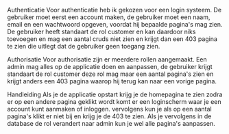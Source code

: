 Authenticatie
Voor authenticatie heb ik gekozen voor een login systeem. De gebruiker moet eerst een account maken, de
gebruiker moet een naam, email en een wachtwoord opgeven, voordat hij bepaalde pagina's mag zien. De gebruiker heeft standaart de rol customer en kan daardoor niks toevoegen en mag een aantal cruds niet zien en krijgt dan een 403 pagina te zien die uitlegt dat de gebruiker geen toegang zien. 

Authorisatie
Voor authorisatie zijn er meerdere rollen aangemaakt. Een admin mag alles op de applicatie doen en aanpassen, de gebruiker krijgt standaart de rol customer deze rol mag maar een aantal pagina's zien en krijgt anders een 403 pagina waarop hij terug kan naar een vorige pagina.

Handleiding
Als je de applicatie opstart krijg je de homepagina te zien zodra er op een andere pagina geklikt wordt komt er een loginscherm waar je een account kunt aanmaken of inloggen. vervolgens kun je als op een aantal pagina's klikt er niet bij en krijg je de 403 te zien. Als je vervolgens in de database de rol verandert naar admin kun je wel alle pagina's aanpassen.




